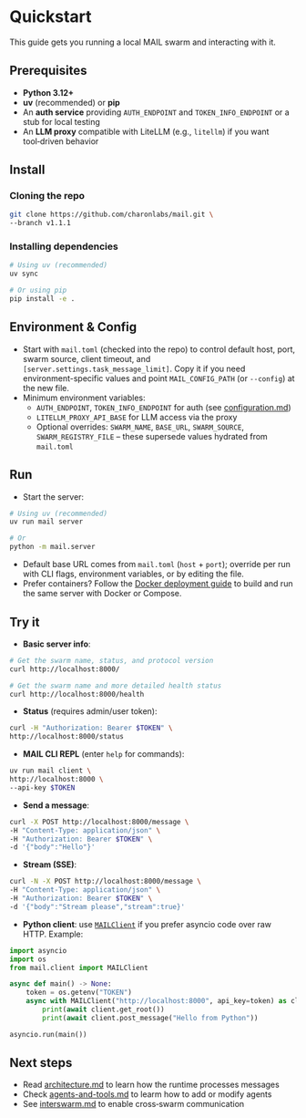 # Quickstart

This guide gets you running a local MAIL swarm and interacting with it.

## Prerequisites
- **Python 3.12+**
- **uv** (recommended) or **pip**
- An **auth service** providing `AUTH_ENDPOINT` and `TOKEN_INFO_ENDPOINT` or a stub for local testing
- An **LLM proxy** compatible with LiteLLM (e.g., `litellm`) if you want tool‑driven behavior

## Install

### Cloning the repo
```bash
git clone https://github.com/charonlabs/mail.git \
--branch v1.1.1
```

### Installing dependencies
```bash
# Using uv (recommended)
uv sync

# Or using pip
pip install -e .
```

## Environment & Config
- Start with `mail.toml` (checked into the repo) to control default host, port, swarm source, client timeout, and `[server.settings.task_message_limit]`. Copy it if you need environment-specific values and point `MAIL_CONFIG_PATH` (or `--config`) at the new file.
- Minimum environment variables:
  - `AUTH_ENDPOINT`, `TOKEN_INFO_ENDPOINT` for auth (see [configuration.md](/docs/configuration.md))
  - `LITELLM_PROXY_API_BASE` for LLM access via the proxy
  - Optional overrides: `SWARM_NAME`, `BASE_URL`, `SWARM_SOURCE`, `SWARM_REGISTRY_FILE` – these supersede values hydrated from `mail.toml`

## Run
- Start the server:
```bash
# Using uv (recommended)
uv run mail server

# Or
python -m mail.server
```
- Default base URL comes from `mail.toml` (`host` + `port`); override per run with CLI flags, environment variables, or by editing the file.
- Prefer containers? Follow the [Docker deployment guide](./docker.md) to build and run the same server with Docker or Compose.

## Try it
- **Basic server info**: 
```bash
# Get the swarm name, status, and protocol version
curl http://localhost:8000/

# Get the swarm name and more detailed health status
curl http://localhost:8000/health
```
- **Status** (requires admin/user token): 
```bash
curl -H "Authorization: Bearer $TOKEN" \
http://localhost:8000/status
```
- **MAIL CLI REPL** (enter `help` for commands): 
```bash
uv run mail client \
http://localhost:8000 \
--api-key $TOKEN
``` 
- **Send a message**: 
```bash
curl -X POST http://localhost:8000/message \
-H "Content-Type: application/json" \
-H "Authorization: Bearer $TOKEN" \
-d '{"body":"Hello"}'
```
- **Stream (SSE)**: 
```bash
curl -N -X POST http://localhost:8000/message \
-H "Content-Type: application/json" \
-H "Authorization: Bearer $TOKEN" \
-d '{"body":"Stream please","stream":true}'
```
- **Python client**: use [`MAILClient`](./client.md) if you prefer asyncio code over raw HTTP. Example:
```python
import asyncio
import os
from mail.client import MAILClient

async def main() -> None:
    token = os.getenv("TOKEN")
    async with MAILClient("http://localhost:8000", api_key=token) as client:
        print(await client.get_root())
        print(await client.post_message("Hello from Python"))

asyncio.run(main())
```

## Next steps
- Read [architecture.md](/docs/architecture.md) to learn how the runtime processes messages
- Check [agents-and-tools.md](/docs/agents-and-tools.md) to learm how to add or modify agents
- See [interswarm.md](/docs/interswarm.md) to enable cross‑swarm communication
